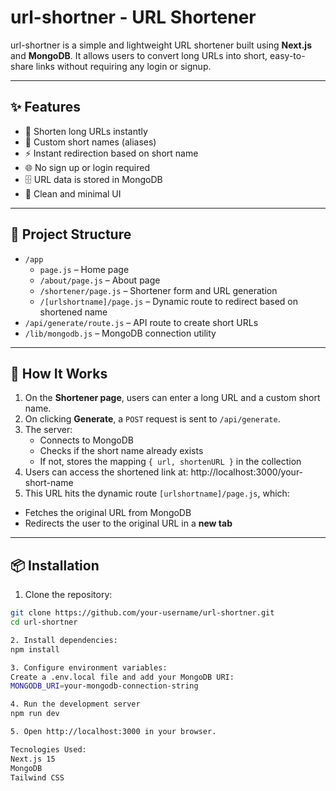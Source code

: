 # url-shortner - URL Shortener

url-shortner is a simple and lightweight URL shortener built using **Next.js** and **MongoDB**. It allows users to convert long URLs into short, easy-to-share links without requiring any login or signup.

---

## ✨ Features

- 🔗 Shorten long URLs instantly
- 🧩 Custom short names (aliases)
- ⚡ Instant redirection based on short name
- 🌐 No sign up or login required
- 🗄️ URL data is stored in MongoDB
- 🧠 Clean and minimal UI

---

## 📂 Project Structure

- `/app`
  - `page.js` – Home page
  - `/about/page.js` – About page
  - `/shortener/page.js` – Shortener form and URL generation
  - `/[urlshortname]/page.js` – Dynamic route to redirect based on shortened name
- `/api/generate/route.js` – API route to create short URLs
- `/lib/mongodb.js` – MongoDB connection utility

---

## 🚀 How It Works

1. On the **Shortener page**, users can enter a long URL and a custom short name.
2. On clicking **Generate**, a `POST` request is sent to `/api/generate`.
3. The server:
   - Connects to MongoDB
   - Checks if the short name already exists
   - If not, stores the mapping `{ url, shortenURL }` in the collection
4. Users can access the shortened link at: http://localhost:3000/your-short-name
5. This URL hits the dynamic route `[urlshortname]/page.js`, which:
- Fetches the original URL from MongoDB
- Redirects the user to the original URL in a **new tab**

---

## 📦 Installation

1. Clone the repository:
```bash
git clone https://github.com/your-username/url-shortner.git
cd url-shortner

2. Install dependencies:
npm install

3. Configure environment variables:
Create a .env.local file and add your MongoDB URI:
MONGODB_URI=your-mongodb-connection-string

4. Run the development server
npm run dev

5. Open http://localhost:3000 in your browser.

Tecnologies Used:
Next.js 15
MongoDB
Tailwind CSS